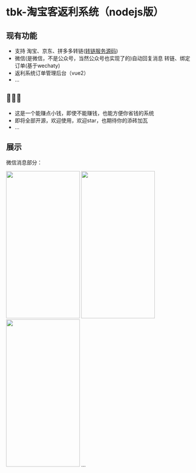 # tbk-淘宝客返利系统（nodejs版） 

## 现有功能  
* 支持 淘宝、京东、拼多多转链([转链服务源码](/tbk-api-server/README.md))  
* 微信(是微信，不是公众号，当然公众号也实现了的)自动回复消息 转链、绑定订单(基于wechaty)
* 返利系统订单管理后台（vue2）
* ...

## 🧐🧐🧐
* 这是一个能赚点小钱，即使不能赚钱，也能方便你省钱的系统  
* 即将全部开源，欢迎使用，欢迎star，也期待你的添砖加瓦
* ... 

## 展示  
微信消息部分：
  
<img src="https://user-images.githubusercontent.com/58544092/185220186-c013651e-0640-4c22-95d6-15bf7f0de059.png" width="200px" height="400px"/> <img src="https://user-images.githubusercontent.com/58544092/185220657-78e275ed-1f36-49b6-a2f5-4dcd0c60f141.png" width="200px" height="400px"/> <img src="https://user-images.githubusercontent.com/58544092/185222647-693ffcb3-431d-4c73-bce9-7006764d65f2.png" width="200px" height="400px"/>
...
